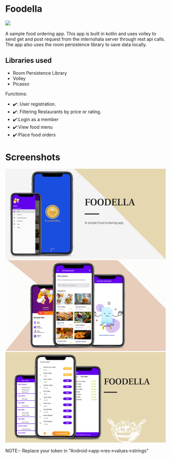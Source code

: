 # Foodella

<img src="https://forthebadge.com/images/badges/built-for-android.svg"/>

A sample food ordering app. This app is built in kotlin and uses volley to send get and post request from the internshala server through rest api calls.
The app also uses the room persistence library to save data locally.

## Libraries used
<ul>
<li>Room Persistence  Library</li>
<li>Volley</li>
<li>Picasso</li>
</ul>

Functions:
<ul>
<li>
✔️: User registration.</li>
<li>✔️: Filtering Restaurants by price or rating.</li>
<li>✔️:Login as a member</li>
<li>✔️:View food menu</li>
<li>✔️:Place food orders</li>
</ul>




# Screenshots

<img src="screenshots/foodella1.png" >
<img src="screenshots/foodella2.png" >
<img src="screenshots/foodella3.png" >



NOTE:- Replace your token in "Android->app->res->values->strings"



